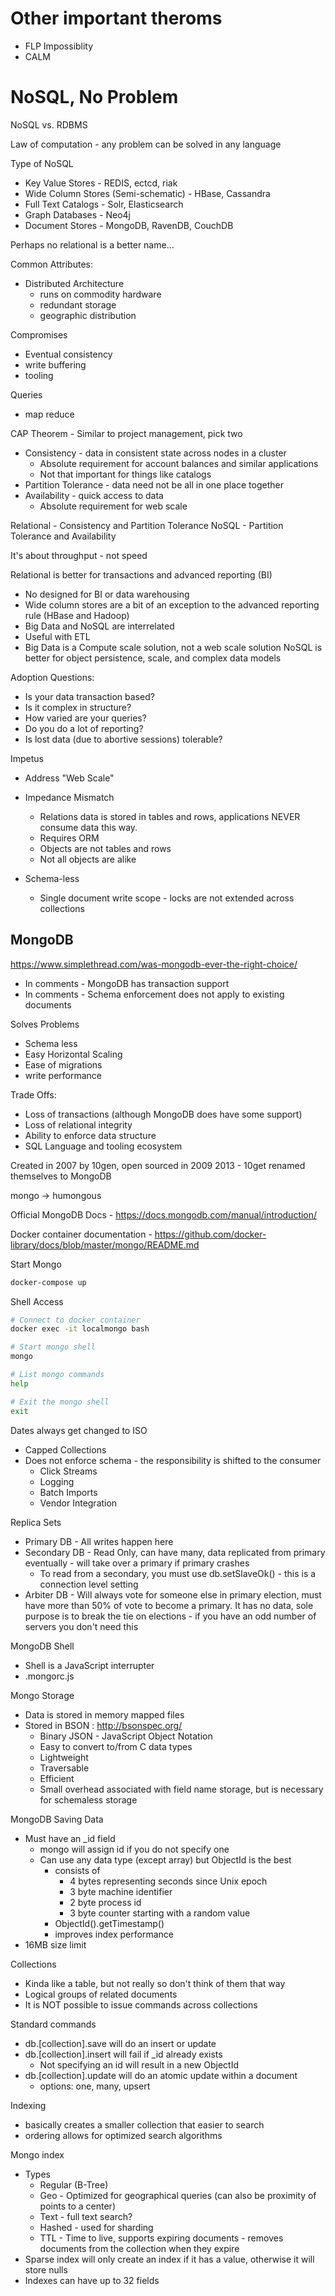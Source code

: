 # Other important theroms
- FLP Impossiblity
- CALM

# NoSQL, No Problem

NoSQL vs. RDBMS

Law of computation - any problem can be solved in any language

Type of NoSQL
- Key Value Stores - REDIS, ectcd, riak
- Wide Column Stores (Semi-schematic) - HBase, Cassandra
- Full Text Catalogs - Solr, Elasticsearch
- Graph Databases - Neo4j
- Document Stores - MongoDB, RavenDB, CouchDB

Perhaps no relational is a better name...

Common Attributes:
- Distributed Architecture 
    * runs on commodity hardware
    * redundant storage
    * geographic distribution

Compromises
- Eventual consistency
- write buffering
- tooling

Queries
- map reduce


CAP Theorem - Similar to project management, pick two
- Consistency - data in consistent state across nodes in a cluster
    - Absolute requirement for account balances and similar applications
    - Not that important for things like catalogs
- Partition Tolerance - data need not be all in one place together
- Availability - quick access to data
    - Absolute requirement for web scale

Relational - Consistency and Partition Tolerance
NoSQL - Partition Tolerance and Availability

It's about throughput - not speed

Relational is better for transactions and advanced reporting  (BI)
- No designed for BI or data warehousing
- Wide column stores are a bit of an exception to the advanced reporting rule
    (HBase and Hadoop)
- Big Data and NoSQL are interrelated
- Useful with ETL
- Big Data is a Compute scale solution, not a web scale solution
NoSQL is better for object persistence, scale, and complex data models

Adoption Questions:
- Is your data transaction based?
- Is it complex in structure?
- How varied are your queries?
- Do you do a lot of reporting?
- Is lost data (due to abortive sessions) tolerable?


Impetus
- Address "Web Scale"

- Impedance Mismatch
    * Relations data is stored in tables and rows, applications NEVER consume
        data this way.
    * Requires ORM
    * Objects are not tables and rows
    * Not all objects are alike

- Schema-less
    * Single document write scope - locks are not extended across collections

## MongoDB

https://www.simplethread.com/was-mongodb-ever-the-right-choice/
- In comments - MongoDB has transaction support
- In comments - Schema enforcement does not apply to existing documents

Solves Problems
- Schema less
- Easy Horizontal Scaling
- Ease of migrations
- write performance

Trade Offs:
- Loss of transactions (although MongoDB does have some support)
- Loss of relational integrity
- Ability to enforce data structure
- SQL Language and tooling ecosystem

Created in 2007 by 10gen, open sourced in 2009
2013 - 10get renamed themselves to MongoDB

mongo -> humongous

Official MongoDB Docs - https://docs.mongodb.com/manual/introduction/

Docker container documentation -
https://github.com/docker-library/docs/blob/master/mongo/README.md


Start Mongo
``` bash
docker-compose up
```

Shell Access
``` bash
# Connect to docker container
docker exec -it localmongo bash

# Start mongo shell
mongo

# List mongo commands
help

# Exit the mongo shell
exit
```

Dates always get changed to ISO

- Capped Collections
- Does not enforce schema - the responsibility is shifted to the consumer
    * Click Streams
    * Logging
    * Batch Imports
    * Vendor Integration

Replica Sets
- Primary DB - All writes happen here
- Secondary DB - Read Only, can have many, data replicated from primary
    eventually - will take over a primary if primary crashes
    * To read from a secondary, you must use db.setSlaveOk() - this is a
        connection level setting
- Arbiter DB - Will always vote for someone else in primary election, must have
    more than 50% of vote to become a primary. It has no data, sole purpose is
    to break the tie on elections - if you have an odd number of servers you
    don't need this

MongoDB Shell
- Shell is a JavaScript interrupter 
- .mongorc.js

Mongo Storage
- Data is stored in memory mapped files
- Stored in BSON : http://bsonspec.org/
    * Binary JSON - JavaScript Object Notation
    * Easy to convert to/from C data types
    * Lightweight
    * Traversable
    * Efficient
    * Small overhead associated with field name storage, but is necessary for
        schemaless storage

MongoDB Saving Data
- Must have an _id field
  * mongo will assign id if you do not specify one
  * Can use any data type (except array) but ObjectId is the best
      - consists of
        * 4 bytes representing seconds since Unix epoch
        * 3 byte machine identifier
        * 2 byte process id
        * 3 byte counter starting with a random value
    - ObjectId().getTimestamp()
    - improves index performance
- 16MB size limit

Collections
- Kinda like a table, but not really so don't think of them that way
- Logical groups of related documents
- It is NOT possible to issue commands across collections

Standard commands
- db.[collection].save will do an insert or update
- db.[collection].insert will fail if _id already exists
    * Not specifying an id will result in a new ObjectId
- db.[collection].update will do an atomic update within a document
    * options: one, many, upsert

Indexing
- basically creates a smaller collection that easier to search
- ordering allows for optimized search algorithms

Mongo index
- Types
    * Regular (B-Tree)
    * Geo - Optimized for geographical queries (can also be proximity of points
        to a center)
    * Text - full text search?
    * Hashed - used for sharding
    * TTL - Time to live, supports expiring documents - removes documents from
        the collection when they expire
- Sparse index will only create an index if it has a value, otherwise it will
    store nulls
- Indexes can have up to 32 fields


